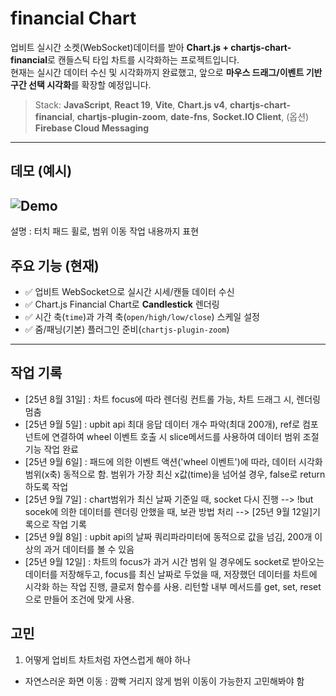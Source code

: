 # financial Chart 
업비트 실시간 소켓(WebSocket)데이터를 받아 **Chart.js + chartjs-chart-financial**로 캔들스틱 타입 차트를 시각화하는 프로젝트입니다.  
현재는 실시간 데이터 수신 및 시각화까지 완료했고, 앞으로 **마우스 드래그/이벤트 기반 구간 선택 시각화**를 확장할 예정입니다.

> Stack: **JavaScript**, **React 19**, **Vite**, **Chart.js v4**, **chartjs-chart-financial**, **chartjs-plugin-zoom**, **date-fns**, **Socket.IO Client**, (옵션) **Firebase Cloud Messaging**

---

## 데모 (예시)
![Demo](./public/chart09.gif)
--- 
설명 : 터치 패드 휠로, 범위 이동 작업 내용까지 표현

## 주요 기능 (현재)
- ✅ 업비트 WebSocket으로 실시간 시세/캔들 데이터 수신  
- ✅ Chart.js Financial Chart로 **Candlestick** 렌더링  
- ✅ 시간 축(`time`)과 가격 축(`open/high/low/close`) 스케일 설정  
- ✅ 줌/패닝(기본) 플러그인 준비(`chartjs-plugin-zoom`)  

---

## 작업 기록
   - [25년 8월 31일] : 차트 focus에 따라 렌더링 컨트롤 가능, 차트 드래그 시, 렌더링 멈춤
   - [25년 9월 5일] : upbit api 최대 응답 데이터 개수 파악(최대 200개), ref로 컴포넌트에 연결하여 wheel 이벤트 호출 시 slice메서드를 사용하여 데이터 범위 조절 기능 작업 완료
   - [25년 9월 6일] : 패드에 의한 이벤트 액션('wheel 이벤트')에 따라, 데이터 시각화 범위(x축) 동적으로 함. 범위가 가장 최신 x값(time)을 넘어설 경우, false로 return 하도록 작업 
   - [25년 9월 7일] : chart범위가 최신 날짜 기준일 때, socket 다시 진행 --> !but socek에 의한 데이터를 렌더링 안했을 때, 보관 방법 처리 --> [25년 9월 12일]기록으로 작업 기록
   - [25년 9월 8일] : upbit api의 날짜 쿼리파라미터에 동적으로 값을 넘김, 200개 이상의 과거 데이터를 볼 수 있음
   - [25년 9월 12일] : 차트의 focus가 과거 시간 범위 일 경우에도 socket로 받아오는 데이터를 저장해두고, focus를 최신 날짜로 두었을 때, 저장했던 데이터를 차트에 시각화 하는 작업 진행, 클로저 함수를 사용. 리턴할 내부 메서드를 get, set, reset으로 만들어 조건에 맞게 사용.


## 고민
   1. 어떻게 업비트 차트처럼 자연스럽게 해야 하나
   - 자연스러운 화면 이동 : 깜빡 거리지 않게 범위 이동이 가능한지 고민해봐야 함
